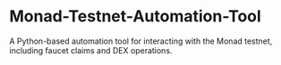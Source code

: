 # Monad-Testnet-Automation-Tool
A Python-based automation tool for interacting with the Monad testnet, including faucet claims and DEX operations.
